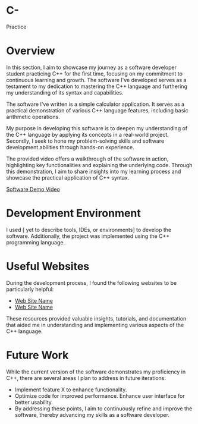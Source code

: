 # C-
Practice
# Overview

In this section, I aim to showcase my journey as a software developer student practicing C++ for the first time, focusing on my commitment to continuous learning and growth. The software I've developed serves as a testament to my dedication to mastering the C++ language and furthering my understanding of its syntax and capabilities.

The software I've written is a simple calculator application. It serves as a practical demonstration of various C++ language features, including basic arithmetic operations.

My purpose in developing this software is to deepen my understanding of the C++ language by applying its concepts in a real-world project. Secondly, I seek to hone my problem-solving skills and software development abilities through hands-on experience.

The provided video offers a walkthrough of the software in action, highlighting key functionalities and explaining the underlying code. Through this demonstration, I aim to share insights into my learning process and showcase the practical application of C++ syntax.

[Software Demo Video](https://byuicse310spr-vld8236.slack.com/archives/C06UXLF1E2K/p1715452265062809) 

# Development Environment

I used [ yet to describe tools, IDEs, or environments] to develop the software. Additionally, the project was implemented using the C++ programming language.

# Useful Websites

During the development process, I found the following websites to be particularly helpful:

- [Web Site Name](https://www.youtube.com/@yacklyon5993)
- [Web Site Name](https://www.w3schools.com/cpp/)

These resources provided valuable insights, tutorials, and documentation that aided me in understanding and implementing various aspects of the C++ language.

# Future Work

While the current version of the software demonstrates my proficiency in C++, there are several areas I plan to address in future iterations:

- Implement feature X to enhance functionality.
- Optimize code for improved performance.
Enhance user interface for better usability.
- By addressing these points, I aim to continuously refine and improve the software, thereby advancing my skills as a software developer.